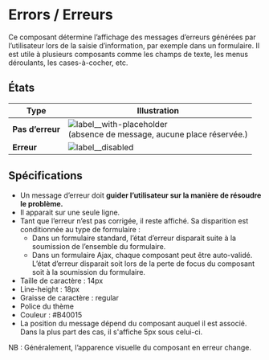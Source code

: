 # Errors / Erreurs

Ce composant détermine l’affichage des messages d’erreurs générées par l’utilisateur lors de la saisie d’information, par exemple dans un formulaire. Il est utile à plusieurs composants comme les champs de texte, les menus déroulants, les cases-à-cocher, etc.


## États

Type | Illustration
------------ | ------------- |
**Pas d’erreur** | ![label__with-placeholder](components/COMPONENTS/Forms/Errors/design/error__no.png)<br />(absence de message, aucune place réservée.)
**Erreur** | ![label__disabled](components/COMPONENTS/Forms/Errors/design/error__yes.png)

## Spécifications

- Un message d’erreur doit **guider l’utilisateur sur la manière de résoudre le problème.**
- Il apparait sur une seule ligne.
- Tant que l’erreur n’est pas corrigée, il reste affiché. Sa disparition est conditionnée au type de formulaire&nbsp;:
	- Dans un formulaire standard, l’état d’erreur disparait suite à la soumission de l’ensemble du formulaire.
	- Dans un formulaire Ajax, chaque composant peut être auto-validé. L’état d’erreur disparait soit lors de la perte de focus du composant soit à la soumission du formulaire.
- Taille de caractère : 14px
- Line-height : 18px
- Graisse de caractère : regular
- Police du thème
- Couleur : #B40015
- La position du message dépend du composant auquel il est associé. Dans la plus part des cas, il s'affiche 5px sous celui-ci.

NB&nbsp;: Généralement, l’apparence visuelle du composant en erreur change.
